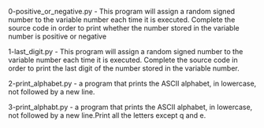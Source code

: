 0-positive_or_negative.py - This program will assign a random signed number to the variable number each time it is executed. Complete the source code in order to print whether the number stored in the variable number is positive or negative

1-last_digit.py - This program will assign a random signed number to the variable number each time it is executed. Complete the source code in order to print the last digit of the number stored in the variable number.

2-print_alphabet.py -  a program that prints the ASCII alphabet, in lowercase, not followed by a new line.

3-print_alphabt.py - a program that prints the ASCII alphabet, in lowercase, not followed by a new line.Print all the letters except q and e.



